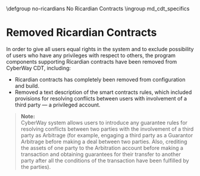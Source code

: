 \defgroup no-ricardians No Ricardian Contracts
 \ingroup md_cdt_specifics

# Removed Ricardian Contracts

In order to give all users equal rights in the system and to exclude possibility of users who have any privileges with respect to others, the program components supporting Ricardian contracts have been removed from CyberWay CDT, including:
  * Ricardian contracts has completely been removed from configuration and build.
  * Removed a text description of the smart contracts rules, which included provisions for resolving conflicts between users with involvement of a third party — a privileged account.  

> **Note:**  
> CyberWay system allows users to introduce any guarantee rules for resolving conflicts between two parties with the involvement of a third party as Arbitrage (for example, engaging a third party as a Guarantor Arbitrage before making a deal between two parties. Also, crediting the assets of one party to the Arbitration account before making a transaction and obtaining guarantees for their transfer to another party after all the conditions of the transaction have been fulfilled by the parties).


